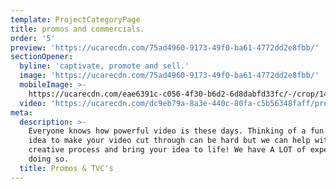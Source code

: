 ```yaml
---
template: ProjectCategoryPage
title: promos and commercials.
order: '5'
preview: 'https://ucarecdn.com/75ad4960-9173-49f0-ba61-4772dd2e8fbb/'
sectionOpener:
  byline: 'captivate, promote and sell.'
  image: 'https://ucarecdn.com/75ad4960-9173-49f0-ba61-4772dd2e8fbb/'
  mobileImage: >-
    https://ucarecdn.com/eae6391c-c056-4f30-b6d2-6d8dabfd33fc/-/crop/1440x1866/250,0/-/preview/
  video: 'https://ucarecdn.com/dc9eb79a-8a3e-440c-80fa-c5b56348faff/promos_video.mp4'
meta:
  description: >-
    Everyone knows how powerful video is these days. Thinking of a fun or edgy
    idea to make your video cut through can be hard but we can help with this
    creative process and bring your idea to life! We have A LOT of experience in
    doing so.
  title: Promos & TVC's
---
```


